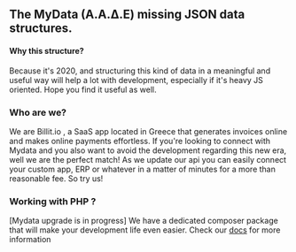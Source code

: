## The MyData (A.A.Δ.Ε) missing JSON data structures.

#### Why this structure?
Because it's 2020, and structuring this kind of data in a meaningful and useful way will help a lot with development, especially if it's heavy JS oriented. Hope you find it useful as well.

### Who are we?
We are Billit.io , a SaaS app located in Greece that generates invoices online and makes online payments effortless. If you're looking to connect with Mydata and you also want to avoid the development regarding this new era, well we are the perfect match! As we update our api you can easily connect your custom app, ERP or whatever in a matter of minutes for a more than reasonable fee. So try us!

### Working with PHP ?
[Mydata upgrade is in progress] We have a dedicated composer package that will make your development life even easier. Check our [docs](https://billit.io/docs) for more information
